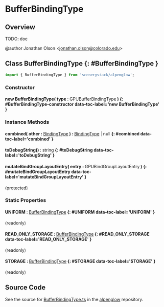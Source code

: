 # BufferBindingType

## Overview

TODO: doc

@author Jonathan Olson &lt;jonathan.olson@colorado.edu&gt;

## Class BufferBindingType {: #BufferBindingType }


```js
import { BufferBindingType } from 'scenerystack/alpenglow';
```
### Constructor

#### new BufferBindingType( type : <span style="font-weight: 400;">GPUBufferBindingType</span> ) {: #BufferBindingType-constructor data-toc-label='new BufferBindingType' }

### Instance Methods

#### combined( other : <span style="font-weight: 400;">[BindingType](../alpenglow/BindingType.md)</span> ) : <span style="font-weight: 400;">[BindingType](../alpenglow/BindingType.md) | <span style="color: hsla(calc(var(--md-hue) + 180deg),80%,40%,1);">null</span></span> {: #combined data-toc-label='combined' }

#### toDebugString() : <span style="font-weight: 400;"><span style="color: hsla(calc(var(--md-hue) + 180deg),80%,40%,1);">string</span></span> {: #toDebugString data-toc-label='toDebugString' }

#### mutateBindGroupLayoutEntry( entry : <span style="font-weight: 400;">GPUBindGroupLayoutEntry</span> ) {: #mutateBindGroupLayoutEntry data-toc-label='mutateBindGroupLayoutEntry' }

(protected)

### Static Properties

#### UNIFORM : <span style="font-weight: 400;">[BufferBindingType](../alpenglow/BufferBindingType.md)</span> {: #UNIFORM data-toc-label='UNIFORM' }

(readonly)

#### READ_ONLY_STORAGE : <span style="font-weight: 400;">[BufferBindingType](../alpenglow/BufferBindingType.md)</span> {: #READ_ONLY_STORAGE data-toc-label='READ_ONLY_STORAGE' }

(readonly)

#### STORAGE : <span style="font-weight: 400;">[BufferBindingType](../alpenglow/BufferBindingType.md)</span> {: #STORAGE data-toc-label='STORAGE' }

(readonly)



## Source Code

See the source for [BufferBindingType.ts](https://github.com/phetsims/alpenglow/blob/main/js/webgpu/compute/BufferBindingType.ts) in the [alpenglow](https://github.com/phetsims/alpenglow) repository.
